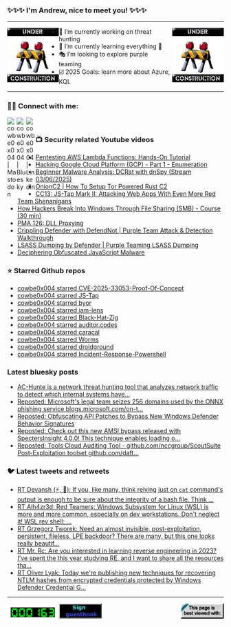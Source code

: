 ### ✨✨✨ I'm Andrew, nice to meet you! ✨✨✨

---
<img align="left" width="120px" src="https://raw.githubusercontent.com/cowbe0x004/cowbe0x004/master/images/image004.gif" />
<img align="right" width="120px" src="https://raw.githubusercontent.com/cowbe0x004/cowbe0x004/master/images/image004.gif" />

- 📖 I’m currently working on threat hunting
- 📘 I’m currently learning everything 🤣
- 🎭 I’m looking to explore purple teaming
- ☑️ 2025 Goals: learn more about Azure, KQL

---

### 🤝🏽 Connect with me:
[<img align="left" alt="cowbe0x004 | Mastodon" width="22px" src="https://cdn.simpleicons.org/mastodon" />][mastodon]
[<img align="left" alt="cowbe0x004 | Bluesky" width="22px" src="https://cdn.simpleicons.org/bluesky" />][bluesky]
[<img align="left" alt="cowbe0x004 | LinkedIn" width="22px" src="https://cdn.simpleicons.org/linkedin" />][linkedin]

<!--
[<img align="left" alt="cowbe0x004.com" width="22px" src="https://raw.githubusercontent.com/iconic/open-iconic/master/svg/globe.svg" />][website]
[<img align="left" alt="cowbe0x004 | YouTube" width="22px" src="https://cdn.jsdelivr.net/npm/simple-icons@v3/icons/youtube.svg" />][youtube]
[<img align="left" alt="cowbe0x004 | Instagram" width="22px" src="https://cdn.jsdelivr.net/npm/simple-icons@v3/icons/instagram.svg" />][instagram]
-->

<br />

### 📺 Security related Youtube videos
<!-- YOUTUBE:START -->
- [Pentesting AWS Lambda Functions: Hands-On Tutorial](https://www.youtube.com/watch?v=5RpCaq5mOXE)
- [Hacking Google Cloud Platform &lpar;GCP&rpar; - Part 1 - Enumeration](https://www.youtube.com/watch?v=sc2ySPGRiFM)
- [Beginner Malware Analysis: DCRat with dnSpy &lpar;Stream 03/06/2025&rpar;](https://www.youtube.com/watch?v=Cf9OTFf04D4)
- [OnionC2 | How To Setup Tor Powered Rust C2](https://www.youtube.com/watch?v=Q7xVNUWcgvM)
- [CC13: JS-Tap Mark II: Attacking Web Apps With Even More Red Team Shenanigans](https://www.youtube.com/watch?v=O7-zxAmP13o)
- [How Hackers Break Into Windows Through File Sharing &lpar;SMB&rpar; - Course &lpar;30 min&rpar;](https://www.youtube.com/watch?v=mhhzk68LzTE)
- [PMA 126: DLL Proxying](https://www.youtube.com/watch?v=tSdyfaJ7T50)
- [Crippling Defender with DefendNot | Purple Team Attack &amp; Detection Walkthrough](https://www.youtube.com/watch?v=Sx2tBjen26s)
- [LSASS Dumping by Defender | Purple Teaming LSASS Dumping](https://www.youtube.com/watch?v=RqpHKyWQpGs)
- [Deciphering Obfuscated JavaScript Malware](https://www.youtube.com/watch?v=2iBqqPmUYfE)
<!-- YOUTUBE:END -->

### ⭐ Starred Github repos
<!-- GITHUB_STAR:START -->
- [cowbe0x004 starred CVE-2025-33053-Proof-Of-Concept](https://github.com/DevBuiHieu/CVE-2025-33053-Proof-Of-Concept)
- [cowbe0x004 starred JS-Tap](https://github.com/hoodoer/JS-Tap)
- [cowbe0x004 starred byor](https://github.com/rad9800/byor)
- [cowbe0x004 starred iam-lens](https://github.com/cloud-copilot/iam-lens)
- [cowbe0x004 starred Black-Hat-Zig](https://github.com/CX330Blake/Black-Hat-Zig)
- [cowbe0x004 starred auditor.codes](https://github.com/20urc3/auditor.codes)
- [cowbe0x004 starred caracal](https://github.com/adgaultier/caracal)
- [cowbe0x004 starred Worms](https://github.com/Ephrimgnanam/Worms)
- [cowbe0x004 starred droidground](https://github.com/SECFORCE/droidground)
- [cowbe0x004 starred Incident-Response-Powershell](https://github.com/Bert-JanP/Incident-Response-Powershell)
<!-- GITHUB_STAR:END -->

### Latest bluesky posts
<!-- bluesky:START -->
- [AC-Hunte is a network threat hunting tool that analyzes network traffic to detect which internal systems have...](https://bsky.app/profile/cowbe.bsky.social/post/3lbi75uyku22f)
- [Reposted: Microsoft&#39;s legal team seizes 256 domains used by the ONNX phishing service blogs.microsoft.com/on-t...](https://bsky.app/profile/campuscodi.risky.biz/post/3lbhy735iws2v)
- [Reposted: Obfuscating API Patches to Bypass New Windows Defender Behavior Signatures](https://bsky.app/profile/netbiosx.bsky.social/post/3lbhx3mtisk2u)
- [Reposted: Check out this new AMSI bypass released with SpectersInsight 4.0.0! This technique enables loading o...](https://bsky.app/profile/pracsec.bsky.social/post/3lbhs3khwxc22)
- [Reposted: Tools Cloud Auditing Tool - github.com/nccgroup/ScoutSuite Post-Exploitation toolset github.com/daft...](https://bsky.app/profile/bhinfosecurity.bsky.social/post/3lbfxa6yte22c)
<!-- bluesky:END -->

### 🐦 Latest tweets and retweets
<!-- TWEETS:START -->
- [RT Devansh &lpar;⚡, 🥷&rpar;: If you, like many, think relying just on `cat` command&#39;s output is enough to be sure about the integrity of a bash file. Think ...](https://x.com/cowbe0x004/status/1775281218374050131)
- [RT Alh4zr3d: Red Teamers: Windows Subsystem for Linux &lpar;WSL&rpar; is more and more common, especially on dev workstations. Don&#39;t neglect it! WSL rev shell: ...](https://x.com/cowbe0x004/status/1633906799496577058)
- [RT Grzegorz Tworek: Need an almost invisible, post-exploitation, persistent, fileless, LPE backdoor? There are many, but this one looks really beautif...](https://x.com/cowbe0x004/status/1635059979584704512)
- [RT Mr. Rc: Are you interested in learning reverse engineering in 2023? I&#39;ve spent the this year studying RE, and I want to share all the resources tha...](https://x.com/cowbe0x004/status/1608957126986338304)
- [RT Oliver Lyak: Today we&#39;re publishing new techniques for recovering NTLM hashes from encrypted credentials protected by Windows Defender Credential G...](https://x.com/cowbe0x004/status/1609759486306144256)
<!-- TWEETS:END -->

---

[<img align="left" width="120px" src="https://raw.githubusercontent.com/cowbe0x004/cowbe0x004/master/images/visitors.gif" />][visitor]
[<img align="left" alt="Sign My Guestbook" width="100px" src="https://raw.githubusercontent.com/cowbe0x004/cowbe0x004/master/images/sign_guest_book.gif" />][guestbook]
[<img align="right" width="100px" src="https://raw.githubusercontent.com/cowbe0x004/cowbe0x004/master/images/netscape.gif" />][netscape]


[website]: https://cowbe0x004.com
[mastodon]: https://infosec.exchange/@cowbe
[bluesky]: https://bsky.app/profile/cowbe.bsky.social
[youtube]: https://youtube.com/
[instagram]: https://instagram.com/
[linkedin]: https://www.linkedin.com/in/anhuang/
[guestbook]: https://github.com/cowbe0x004/cowbe0x004/issues
[netscape]: https://github.com/cowbe0x004/cowbe0x004
[visitor]: https://github.com/cowbe0x004/cowbe0x004

